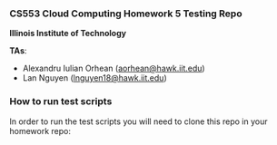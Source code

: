 ### CS553 Cloud Computing Homework 5 Testing Repo
**Illinois Institute of Technology**  

**TAs**: 
* Alexandru Iulian Orhean (aorhean@hawk.iit.edu)  
* Lan Nguyen (lnguyen18@hawk.iit.edu)  

### How to run test scripts
In order to run the test scripts you will need to clone this repo in your homework repo:
